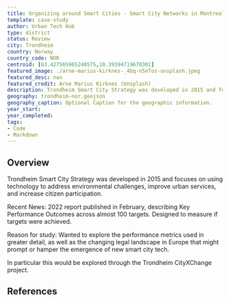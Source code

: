 ```yaml
---
title: Organizing around Smart Cities - Smart City Networks in Montreal, Trondheim, and Tokyo-Trondheim
template: case-study
author: Urban Tech Hub
type: district
status: Review
city: Trondheim
country: Norway
country_code: NOR
centroid: [63.427565965240575,10.39394719670301]
featured_image: ./arne-marius-kirknes-_4bq-n5eTos-unsplash.jpeg
featured_desc: nan
featured_credit: Arne Marius Kirknes (Unsplash)
description: Trondheim Smart City Strategy was developed in 2015 and focuses on using technology to address environmental challenges, improve urban services, and increase citizen participation. Recent News - 2022 report published in February, describing Key Performance Outcomes across almost 100 targets. Designed to measure if targets were achieved. Reason for study - Wanted to explore the performance metrics used in greater detail, as well as the changing legal landscape in Europe that might prompt or hamper the emergence of new smart city tech. In particular this would be explored through the Trondheim CityXChange project. 
geography: trondheim-nor.geojson
geography_caption: Optional Caption for the geographic information.
year_start:
year_completed:
tags:
- Code
- Markdown
---
```


## Overview

Trondheim Smart City Strategy was developed in 2015 and focuses on using technology to address environmental challenges, improve urban services, and increase citizen participation.

Recent News: 2022 report published in February, describing Key Performance Outcomes across almost 100 targets. Designed to measure if targets were achieved.

Reason for study: Wanted to explore the performance metrics used in greater detail, as well as the changing legal landscape in Europe that might prompt or hamper the emergence of new smart city tech.

In particular this would be explored through the Trondheim CityXChange project.

## References
